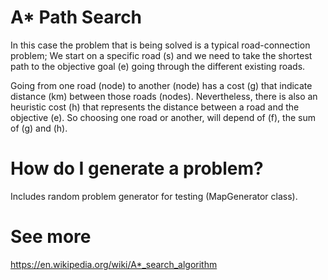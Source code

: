 # A* Path Search
In this case the problem that is being solved is a typical road-connection problem; We start on a specific road (s) and we need to take the shortest path to the objective goal (e) going through the different existing roads. 

Going from one road (node) to another (node) has a cost (g) that indicate distance (km) between those roads (nodes). Nevertheless, there is also an heuristic cost (h) that represents the distance between a road and the objective (e). So choosing one road or another, will depend of (f), the sum of (g) and (h). 

# How do I generate a problem?
Includes random problem generator for testing (MapGenerator class).

# See more
https://en.wikipedia.org/wiki/A*_search_algorithm
